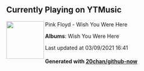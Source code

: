 ## Currently Playing on YTMusic

[<img align="left" width="100" src="https://lh3.googleusercontent.com/-xCiJRwI232ReBygJxzyLqsQNK8uYIsom8Ke0dfnWdGxpTRJy_sVsZVSSGnNPOsYVgVxTOYkttCzEwGBfA">](https://music.youtube.com/watch?v=hjpF8ukSrvk)

Pink Floyd - Wish You Were Here

**Albums**: Wish You Were Here

Last updated at 03/09/2021 16:41

#### Generated with [20chan/github-now](https://github.com/20chan/github-now)


<!--
**20chan/20chan** is a ✨ _special_ ✨ repository because its `README.md` (this file) appears on your GitHub profile.

Here are some ideas to get you started:

- 🔭 I’m currently working on ...
- 🌱 I’m currently learning ...
- 👯 I’m looking to collaborate on ...
- 🤔 I’m looking for help with ...
- 💬 Ask me about ...
- 📫 How to reach me: ...
- 😄 Pronouns: ...
- ⚡ Fun fact: ...
-->
